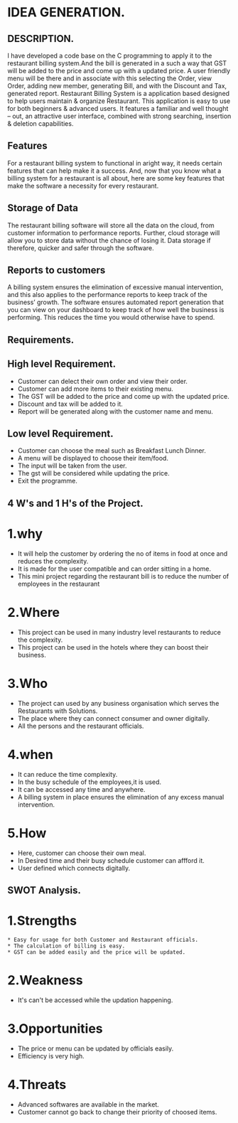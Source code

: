 # IDEA GENERATION.

 ## DESCRIPTION.
 I have developed a code base on the C programming to apply it to the restaurant billing system.And the bill is generated in a such a way that GST will be added to the price and come up with a updated price.
 A user friendly menu will be there and in associate with this selecting the Order, view Order, adding new member, generating Bill, and with the Discount and Tax, generated report. Restaurant Billing System is a  application based designed to help users maintain & organize Restaurant. This application is easy to use for both beginners & advanced users. It features a familiar and well thought – out, an attractive user interface, combined with strong searching, insertion & deletion capabilities.

##  Features

 For a restaurant billing system to functional in aright way, it needs certain  features that can help make it a success. And, now that you know what a billing system for a restaurant is all about, here are some key features that make the software a necessity for every restaurant.

##  Storage of Data

 The restaurant billing software will store all the data on the cloud, from customer information to performance reports. Further, cloud storage will allow you to store data without the chance of losing it. Data storage if therefore, quicker and safer through the software.

##  Reports to customers

 A billing system ensures the elimination of excessive manual intervention, and this also applies to the performance reports to keep track of the business’ growth. The software ensures automated report generation that you can view on your dashboard to keep track of how well the business is performing. This reduces the time you would otherwise have to spend.

## Requirements.

 ## High level Requirement.
   *  Customer can delect their own order and view their order.
   *  Customer can add more items to their existing menu.
   *  The GST will be added to the price and come up with the updated price.
   *  Discount and tax will be added to it.
   *  Report will be generated along with the customer name and menu. 

  ## Low level Requirement.

   * Customer can choose the meal such as Breakfast Lunch Dinner.
   * A menu will be displayed to choose their item/food.
   * The input will be taken from the user.
   * The gst will be considered while updating the price.
   * Exit the programme.

## 4 W's and  1 H's of the Project.


  # 1.why

   * It will help the customer by ordering the no of items in food at once and reduces the complexity.
   * It is made for the user compatible and can order sitting in a home. 
   * This mini project regarding the restaurant bill is to reduce the number of employees in the restaurant

##
  # 2.Where

   * This project can be used in many industry level restaurants to reduce the complexity.
   * This project can be used in the hotels where they can boost their business.
    


##
 # 3.Who

   * The project can used by any business organisation which serves the Restaurants with Solutions.
   * The place where they can connect consumer and owner digitally.
   * All the persons and the restaurant officials.



##

  # 4.when

   * It can reduce the time complexity.
   *  In the busy schedule of the employees,it is used.
   * It can be accessed any time and anywhere.
   * A billing system in place ensures the elimination of any excess manual intervention.


##

  # 5.How

   * Here, customer can choose their own meal.
   *  In Desired time and their busy schedule customer can affford it.
   * User defined which connects digitally.



  ## SWOT Analysis.
##
  # 1.Strengths

    * Easy for usage for both Customer and Restaurant officials.
    * The calculation of billing is easy.
    * GST can be added easily and the price will be updated.
##
  # 2.Weakness

   * It's can't be accessed while the updation happening.
##
  # 3.Opportunities

   * The price or menu can be updated by officials easily.
   * Efficiency is very high.

##
  # 4.Threats

   * Advanced softwares are available in the market.
   * Customer cannot go back to change their priority of choosed items.